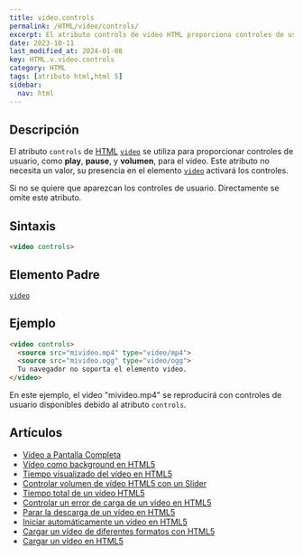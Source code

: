 ```yaml
---
title: video.controls
permalink: /HTML/video/controls/
excerpt: El atributo controls de video HTML proporciona controles de usuario para reproducir, pausar y ajustar el volumen de un video.
date: 2023-10-11
last_modified_at: 2024-01-08
key: HTML.v.video.controls
category: HTML
tags: [atributo html,html 5]
sidebar:
  nav: html
---
```


## Descripción


El atributo `controls` de [HTML](https://www.manualweb.net/html/) [`video`](https://www.w3api.com/HTML/video/) se utiliza para proporcionar controles de usuario, como **play**, **pause**, y **volumen**, para el video. Este atributo no necesita un valor, su presencia en el elemento [`video`](https://www.w3api.com/HTML/video/) activará los controles.


Si no se quiere que aparezcan los controles de usuario. Directamente se omite este atributo.


## Sintaxis


```html
<video controls>
```


## Elemento Padre


[`video`](https://www.w3api.com/HTML/video/)


## Ejemplo


```html
<video controls>
  <source src="mivideo.mp4" type="video/mp4">
  <source src="mivideo.ogg" type="video/ogg">
  Tu navegador no soporta el elemento video.
</video>

```


En este ejemplo, el video "mivideo.mp4" se reproducirá con controles de usuario disponibles debido al atributo `controls`.


## Artículos

- [Vídeo a Pantalla Completa](https://lineadecodigo.com/html5/video-a-pantalla-completa/)
- [Vídeo como background en HTML5](https://lineadecodigo.com/html5/video-background-html5/)
- [Tiempo visualizado del vídeo en HTML5](https://lineadecodigo.com/html5/tiempo-visualizado-del-video-en-html5/)
- [Controlar volumen de vídeo HTML5 con un Slider](https://lineadecodigo.com/html5/controlar-volumen-de-video-html5-con-un-slider/)
- [Tiempo total de un vídeo HTML5](https://lineadecodigo.com/html5/tiempo-total-de-un-video-html5/)
- [Controlar un error de carga de un vídeo en HTML5](https://lineadecodigo.com/html5/controlar-un-error-de-carga-de-un-video-en-html5/)
- [Parar la descarga de un vídeo en HTML5](https://lineadecodigo.com/html5/parar-la-descarga-de-un-video-en-html5/)
- [Iniciar automáticamente un vídeo en HTML5](https://lineadecodigo.com/html5/iniciar-automaticamente-un-video-en-html5/)
- [Cargar un vídeo de diferentes formatos con HTML5](https://lineadecodigo.com/html5/cargar-un-video-de-diferentes-formatos-con-html5/)
- [Cargar un vídeo en HTML5](https://lineadecodigo.com/html5/cargar-un-video-en-html5/)
